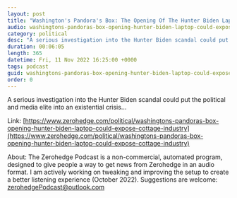 ```yaml
---
layout: post
title: "Washington's Pandora's Box: The Opening Of The Hunter Biden Laptop Could Expose The Cottage Industry Of Influence Peddling"
audio: washingtons-pandoras-box-opening-hunter-biden-laptop-could-expose-cottage-industry-0
category: political
desc: "A serious investigation into the Hunter Biden scandal could put the political and media elite into an existential crisis..."
duration: 00:06:05
length: 365
datetime: Fri, 11 Nov 2022 16:25:00 +0000
tags: podcast
guid: washingtons-pandoras-box-opening-hunter-biden-laptop-could-expose-cottage-industry-0
order: 0
---
```

A serious investigation into the Hunter Biden scandal could put the political and media elite into an existential crisis...

Link: [https://www.zerohedge.com/political/washingtons-pandoras-box-opening-hunter-biden-laptop-could-expose-cottage-industry](https://www.zerohedge.com/political/washingtons-pandoras-box-opening-hunter-biden-laptop-could-expose-cottage-industry)

About: The Zerohedge Podcast is a non-commercial, automated program, designed to give people a way to get news from Zerohedge in an audio format.  I am actively working on tweaking and improving the setup to create a better listening experience (October 2022).  Suggestions are welcome: [zerohedgePodcast@outlook.com](mailto:zerohedgePodcast@outlook.com)
